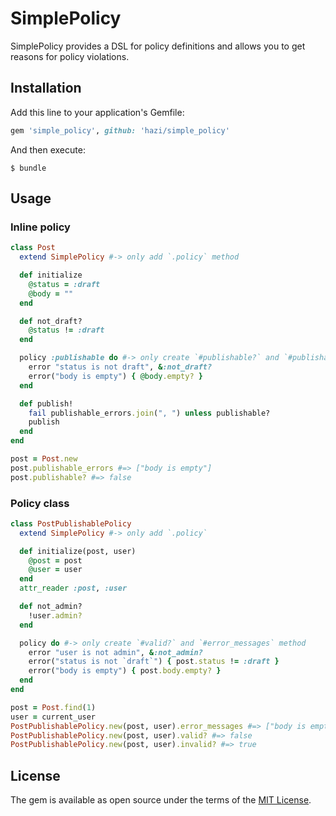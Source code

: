 # SimplePolicy

SimplePolicy provides a DSL for policy definitions and allows you to get reasons for policy violations.

## Installation

Add this line to your application's Gemfile:

```ruby
gem 'simple_policy', github: 'hazi/simple_policy'
```

And then execute:

    $ bundle


## Usage

### Inline policy

```ruby
class Post
  extend SimplePolicy #-> only add `.policy` method

  def initialize
    @status = :draft
    @body = ""
  end

  def not_draft?
    @status != :draft
  end

  policy :publishable do #-> only create `#publishable?` and `#publishable_errors` method
    error "status is not draft", &:not_draft?
    error("body is empty") { @body.empty? }
  end

  def publish!
    fail publishable_errors.join(", ") unless publishable?
    publish
  end
end

post = Post.new
post.publishable_errors #=> ["body is empty"]
post.publishable? #=> false
```

### Policy class

```ruby
class PostPublishablePolicy
  extend SimplePolicy #-> only add `.policy`

  def initialize(post, user)
    @post = post
    @user = user
  end
  attr_reader :post, :user

  def not_admin?
    !user.admin?
  end

  policy do #-> only create `#valid?` and `#error_messages` method
    error "user is not admin", &:not_admin?
    error("status is not `draft`") { post.status != :draft }
    error("body is empty") { post.body.empty? }
  end
end

post = Post.find(1)
user = current_user
PostPublishablePolicy.new(post, user).error_messages #=> ["body is empty", "write is not admin"]
PostPublishablePolicy.new(post, user).valid? #=> false
PostPublishablePolicy.new(post, user).invalid? #=> true
```

## License

The gem is available as open source under the terms of the [MIT License](https://opensource.org/licenses/MIT).
